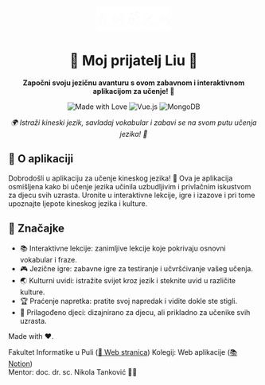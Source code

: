 <p align="center">
  <img src="src/assets/title.png" alt="App Logo" width="150">
</p>

<h1 align="center">🌟 Moj prijatelj Liu 🌟</h1>

<p align="center">
  <strong> Započni svoju jezičnu avanturu s ovom zabavnom i interaktivnom aplikacijom za učenje! 🚀</strong>
</p>

<p align="center">
  <img src="https://img.shields.io/badge/made%20with-%F0%9F%92%96%20-blueviolet" alt="Made with Love">
  <img src="https://img.shields.io/badge/vue.js-%F0%9F%8C%88-brightgreen" alt="Vue.js">
  <img src="https://img.shields.io/badge/mongodb-%F0%9F%8D%83-green" alt="MongoDB">
</p>

<p align="center">
  <em>🌍 Istraži kineski jezik, savladaj vokabular i zabavi se na svom putu učenja jezika! 🎉</em>
</p>

## 📖 O aplikaciji

Dobrodošli u aplikaciju za učenje kineskog jezika! 🌈 Ova je aplikacija osmišljena kako bi učenje jezika učinila uzbudljivim i privlačnim iskustvom za djecu svih uzrasta. Uronite u interaktivne lekcije, igre i izazove i pri tome upoznajte ljepote kineskog jezika i kulture.

## 🚀 Značajke

- 📚 Interaktivne lekcije: zanimljive lekcije koje pokrivaju osnovni vokabular i fraze.
- 🎮 Jezične igre: zabavne igre za testiranje i učvršćivanje vašeg učenja.
- 🌏 Kulturni uvidi: istražite svijet kroz jezik i steknite uvid u različite kulture.
- 🏆 Praćenje napretka: pratite svoj napredak i vidite dokle ste stigli.
- 🎈 Prilagođeno djeci: dizajnirano za djecu, ali prikladno za učenike svih uzrasta.
  

Made with ❤️.

Fakultet Informatike u Puli ([🏫 Web stranica](https://fipu.unipu.hr/)) 
Kolegij: Web aplikacije ([📚 Notion](https://fiputreca.notion.site/fiputreca/Web-aplikacije-7ba8350d498546a78812399024edac44))  
Mentor: doc. dr. sc. Nikola Tanković 👨‍🏫  

